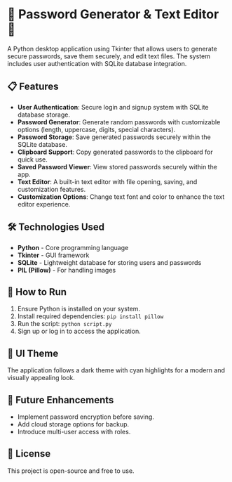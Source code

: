 <!DOCTYPE html>
<html lang="en">
<head>
  <meta charset="UTF-8">
  <meta name="viewport" content="width=device-width, initial-scale=1.0">
</head>
<body>

<h1>🔑 Password Generator & Text Editor 📝</h1>
<p>A Python desktop application using Tkinter that allows users to generate secure passwords, save them securely, and edit text files. The system includes user authentication with SQLite database integration.</p>

<h2>📋 Features</h2>
<ul>
  <li><strong>User Authentication</strong>: Secure login and signup system with SQLite database storage.</li>
  <li><strong>Password Generator</strong>: Generate random passwords with customizable options (length, uppercase, digits, special characters).</li>
  <li><strong>Password Storage</strong>: Save generated passwords securely within the SQLite database.</li>
  <li><strong>Clipboard Support</strong>: Copy generated passwords to the clipboard for quick use.</li>
  <li><strong>Saved Password Viewer</strong>: View stored passwords securely within the app.</li>
  <li><strong>Text Editor</strong>: A built-in text editor with file opening, saving, and customization features.</li>
  <li><strong>Customization Options</strong>: Change text font and color to enhance the text editor experience.</li>
</ul>

<h2>🛠️ Technologies Used</h2>
<ul>
  <li><strong>Python</strong> - Core programming language</li>
  <li><strong>Tkinter</strong> - GUI framework</li>
  <li><strong>SQLite</strong> - Lightweight database for storing users and passwords</li>
  <li><strong>PIL (Pillow)</strong> - For handling images</li>
</ul>

<h2>🚀 How to Run</h2>
<ol>
  <li>Ensure Python is installed on your system.</li>
  <li>Install required dependencies: <code>pip install pillow</code></li>
  <li>Run the script: <code>python script.py</code></li>
  <li>Sign up or log in to access the application.</li>
</ol>

<h2>🎨 UI Theme</h2>
<p>The application follows a dark theme with cyan highlights for a modern and visually appealing look.</p>

<h2>📌 Future Enhancements</h2>
<ul>
  <li>Implement password encryption before saving.</li>
  <li>Add cloud storage options for backup.</li>
  <li>Introduce multi-user access with roles.</li>
</ul>

<h2>📜 License</h2>
<p>This project is open-source and free to use.</p>

</body>
</html>
